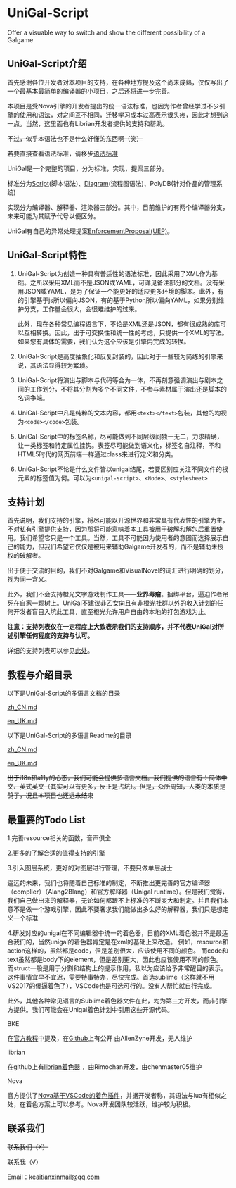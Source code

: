 ﻿# UniGal-Script

Offer a visuable way to switch and show the different possibility of a Galgame

## UniGal-Script介绍
首先感谢各位开发者对本项目的支持，在各种地方提及这个尚未成熟，仅仅写出了一个最基本最简单的编译器的小项目，之后还将进一步完善。

本项目是受Nova引擎的开发者提出的统一语法标准，也因为作者曾经学过不少引擎的使用和语法，对之间互不相同，迁移学习成本过高表示很头疼，因此才想到这一点。当然，这里面也有Librian开发者提供的支持和帮助。

~~不过，似乎本语法也不是什么好懂的东西啊（笑）~~

若要直接查看语法标准，请移步[语法标准](./Docs/zh_CN/UniGal-text.md)

UniGal是一个完整的项目，分为标准，实现，提案三部分。

标准分为[Script](https://github.com/Uni-Gal/UniGal-Script)(脚本语法)、[Diagram](https://github.com/Uni-Gal/UniGal-Diagram)(流程图语法)、PolyDB(针对作品的管理系统)

实现分为编译器、解释器、渲染器三部分。其中，目前维护的有两个编译器分支，未来可能为其赋予代号以便区分。

UniGal有自己的异常处理提案[EnforcementProposal(UEP)](https://github.com/Uni-Gal/UniGal-EnforcementProposal)。

## UniGal-Script特性

1. UniGal-Script为创造一种具有普适性的语法标准，因此采用了XML作为基础。之所以采用XML而不是JSON或YAML，可详见备注部分的文档。没有采用JSON或YAML，是为了保证一个能更好的适应更多环境的脚本。此外，有的引擎基于js所以偏向JSON，有的基于Python所以偏向YAML，如果分别维护分支，工作量会很大，会很难维护的过来。

   此外，现在各种常见编程语言下，不论是XML还是JSON，都有很成熟的库可以互相转换。因此，出于可交换性和统一性的考虑，只提供一个XML的写法。如果您有具体的需要，我们认为这个应该是引擎内完成的转换。

2. UniGal-Script是高度抽象化和反复封装的，因此对于一些较为简练的引擎来说，其语法显得较为繁琐。

3. UniGal-Script将演出与脚本与代码等合为一体，不再刻意强调演出与剧本之间的工作划分，不将其分割为多个不同文件，不参与素材属于演出还是脚本的名词争端。

4. UniGal-Script中凡是纯粹的文本内容，都用```<text></text>```包装，其他的均视为```<code></code>```包装。

5. UniGal-Script中的标签名称，尽可能做到不同层级间独一无二，力求精确，让一类标签和特定属性挂钩。表签尽可能做到语义化，标签名自注释，不和HTML5时代的网页前端一样通过class来进行定义和分类。

6. UniGal-Script不论是什么文件皆以unigal结尾，若要区别应关注不同文件的根元素的标签值为何。可以为```<unigal-script>```、```<Node>```、```<stylesheet>```

## 支持计划

首先说明，我们支持的引擎，将尽可能以开源世界和非常具有代表性的引擎为主，不对私有引擎提供支持，因为那将可能意味着本工具被用于破解和解包后重置使用。我们希望它只是一个工具。当然，工具不可能因为使用者的意图而选择展示自己的能力，但我们希望它仅仅是被用来辅助Galgame开发者的，而不是辅助未授权的破解者。

出于便于交流的目的，我们不对Galgame和VisualNovel的词汇进行明确的划分，视为同一含义。

此外，我们不会支持橙光文字游戏制作工具——**业界毒瘤**。捆绑平台，逼迫作者吊死在自家一颗树上。UniGal不建议非乙女向且有非橙光社群以外的收入计划的任何开发者盲目入坑此工具，直至橙光允许用户自由的本地的打包游戏为止。

**注意：支持列表仅在一定程度上大致表示我们的支持顺序，并不代表UniGal对所述引擎任何程度的支持与认可。**

详细的支持列表可以参见[此处](Readme/zh_CN/UniGal-supportlist.md)。

## 教程与介绍目录

以下是UniGal-Script的多语言文档的目录

[zh_CN.md](./Docs/zh_CN/README.md)

[en_UK.md](./Docs/en_UK/README.md)

以下是UniGal-Script的多语言Readme的目录

[zh_CN.md](./Readme/zh_CN/README.md)

[en_UK.md](./Readme/en_UK/README.md)

~~出于i18n和a11y的心态，我们可能会提供多语言文档。我们提供的语言有：简体中文、英式英文（其实可以有更多，反正是占坑）。但是，众所周知，人类的本质是鸽子，况且本项目也还远未结束~~


## 最重要的Todo List

1.完善resource相关的函数，音声俱全

2.更多的了解合适的值得支持的引擎

3.引入图层系统，更好的对图层进行管理，不要只做单层战士

遥远的未来，我们也将随着自己标准的制定，不断推出更完善的官方编译器（complier）（Alang2Blang）和官方解释器（Unigal runtime）。但是我们觉得，我们自己做出来的解释器，无论如何都跟不上标准的不断变大和制定。并且我们本意不是做一个游戏引擎，因此不要奢求我们能做出多么好的解释器，我们只是想定义一个标准


4.研发对应的unigal在不同编辑器中统一的着色器，目前的XML着色器并不是最适合我们的，当然unigal的着色器肯定是在xml的基础上来改造。
例如，resource和action这样的，虽然都是code，但是差别很大，应该使用不同的颜色。
而code和text虽然都是body下的element，但是差别更大，因此也应该使用不同的颜色。
而struct一般是用于分割和结构上的提示作用，私以为应该给予非常醒目的表示。
这件事情宜早不宜迟，需要特事特办，尽快完成。首选sublime（这样就不用VS2017的傻逼着色了），VSCode也是可选可行的。没有人帮忙就自行完成。

此外，其他各种常见语言的Sublime着色器文件在此，均为第三方开发，而非引擎方提供。我们可能会在Unigal着色计划中引用这些开源代码。

BKE  

在[官方教程](http://docs.bakery.moe/faq)中提及，在[Github](https://github.com/AllanZyne/BKS4Sublime)上有公开   由AllenZyne开发，无人维护

librian 

在github上有[librian着色器](https://github.com/RimoChan/Librian/tree/master/librian/librian%E6%9C%AC%E9%AB%94/%E5%9C%9F%E7%89%B9%E7%94%A2) ，由Rimochan开发，由chenmaster05维护

Nova 

官方提供了[Nova基于VSCode的着色插件](https://github.com/zhouhaoyu/vscode-nova-script)，并据开发者称，其语法与lua有相似之处，在着色方案上可以参考。Nova开发团队较活跃，维护较为积极。

## 联系我们

~~联系我们（X）~~

联系我（√）

Email：keaitianxinmail@qq.com
